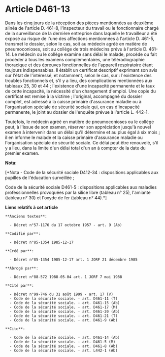 # Article D461-13

Dans les cinq jours de la réception des pièces mentionnées au deuxième alinéa de l'article D. 461-8, l'inspecteur du travail
ou le fonctionnaire chargé de la surveillance de la dernière entreprise dans laquelle le travailleur a été exposé au risque
de l'une des affections mentionnées à l'article D. 461-5, transmet le dossier, selon le cas, soit au médecin agréé en matière
de pneumoconioses, soit au collège de trois médecins prévu à l'article D. 461-14. Le médecin ou le collège examine sans délai
le malade, procède ou fait procéder à tous les examens complémentaires, une téléradiographie thoracique et des épreuves
fonctionnelles de l'appareil respiratoire étant toujours indispensables. Il établit un certificat descriptif exprimant son
avis sur l'état de l'intéressé, et notamment, selon le cas, sur : l'existence des troubles fonctionnels et, s'il y a lieu,
des complications mentionnées aux tableaux 25, 30 et 44 ; l'existence d'une incapacité permanente et le taux de cette
incapacité, la nécessité d'un changement d'emploi. Une copie du certificat est remise à la victime ; l'original, accompagné
du dossier complet, est adressé à la caisse primaire d'assurance maladie ou à l'organisation spéciale de sécurité sociale
qui, en cas d'incapacité permanente, le joint au dossier de l'enquête prévue à l'article L. 442-1. 

Toutefois, le médecin agréé en matière de pneumoconioses ou le collège peut, à l'issue de son examen, réserver son
appréciation jusqu'à nouvel examen à intervenir dans un délai qu'il détermine et au plus égal à six mois ; il en informe le
malade et la caisse primaire d'assurance maladie ou l'organisation spéciale de sécurité sociale. Ce délai peut être
renouvelé, s'il y a lieu, dans la limite d'un délai total d'un an à compter de la date du premier examen.

**Nota:**

[*Nota - Code de la sécurité sociale D412-34 : dispositions applicables aux pupilles de l'éducation surveillée ; 

Code de la sécurité sociale D461-5 : dispositions applicables aux maladies professionnelles provoquées par la silice libre
(tableau n° 25), l'amiante (tableau n° 30) et l'oxyde de fer (tableau n° 44).*]

**Liens relatifs à cet article**

	**Anciens textes**:

	  - Décret n°57-1176 du 17 octobre 1957 - art. 9 (Ab)

	**Codifié par**:

	  - Décret n°85-1354 1985-12-17

	**Créé par**:

	  - Décret n°85-1354 1985-12-17 art. 1 JORF 21 décembre 1985

	**Abrogé par**:

	  - Décret n°88-572 1988-05-04 art. 1 JORF 7 mai 1988

	**Cité par**:

	  - Décret n°99-746 du 31 août 1999 - art. 17 (V)
	  - Code de la sécurité sociale. - art. D461-11 (T)
	  - Code de la sécurité sociale. - art. D461-15 (Ab)
	  - Code de la sécurité sociale. - art. D461-17 (M)
	  - Code de la sécurité sociale. - art. D461-20 (Ab)
	  - Code de la sécurité sociale. - art. D461-21 (T)
	  - Code de la sécurité sociale. - art. D461-9 (Ab)

	**Cite**:

	  - Code de la sécurité sociale. - art. D461-14 (Ab)
	  - Code de la sécurité sociale. - art. D461-5 (M)
	  - Code de la sécurité sociale. - art. D461-8 (Ab)
	  - Code de la sécurité sociale. - art. L442-1 (Ab)
